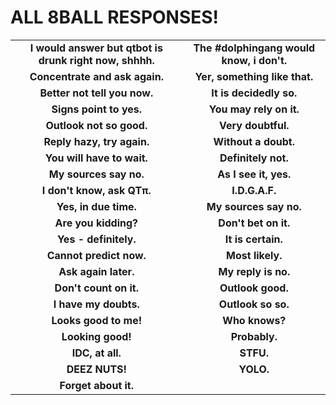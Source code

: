 ALL 8BALL RESPONSES!
====================
| | |
|:---------------------------------------------------:|:---------------------------------------------------:|
|**I would answer but qtbot is drunk right now, shhhh.**|**The #dolphingang would know, i don't.**|
|**Concentrate and ask again.**|**Yer, something like that.**|
|**Better not tell you now.**|**It is decidedly so.**|
|**Signs point to yes.**|**You may rely on it.**|
|**Outlook not so good.**|**Very doubtful.**|
|**Reply hazy, try again.**|**Without a doubt.**|
|**You will have to wait.**|**Definitely not.**|
|**My sources say no.**|**As I see it, yes.**|
|**I don't know, ask QTπ.**|**I.D.G.A.F.**|
|**Yes, in due time.**|**My sources say no.**|
|**Are you kidding?**|**Don't bet on it.**|
|**Yes - definitely.**|**It is certain.**|
|**Cannot predict now.**|**Most likely.**|
|**Ask again later.**|**My reply is no.**|
|**Don't count on it.**|**Outlook good.**|
|**I have my doubts.**|**Outlook so so.**|
|**Looks good to me!**|**Who knows?**|
|**Looking good!**|**Probably.**|
|**IDC, at all.**|**STFU.**|
|**DEEZ NUTS!**|**YOLO.**|
|**Forget about it.**|
